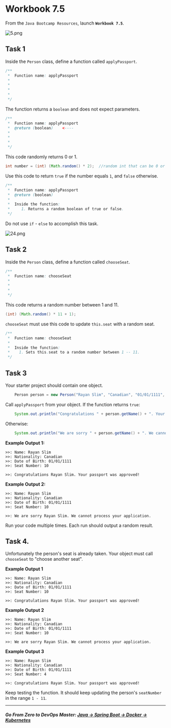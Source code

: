 # Workbook 7.5

From the `Java Bootcamp Resources`, launch **`Workbook 7.5`**.

![5.png](https://img-c.udemycdn.com/redactor/raw/article_lecture/2025-01-03_23-13-15-c4c231a4a431889ae3951bb867c0e95e.png)

## Task 1

Inside the `Person` class, define a function called `applyPassport`.

```java
/**
 *  Function name: applyPassport
 * 
 *
 *  
 *     
 */
```
The function returns a `boolean` and does not expect parameters.

```java
/**
 *  Function name: applyPassport
 *  @return (boolean)    <----
 *
 * 
 *     
 */
```

This code randomly returns 0 or 1.

```java
int number = (int) (Math.random() * 2);  //random int that can be 0 or 1.
```

Use this code to return `true` if the number equals `1`, and `false` otherwise. 

```java
/**
 *  Function name: applyPassport
 *  @return (boolean)
 *
 *  Inside the function:
 *     1. Returns a random boolean of true or false.
 */
```

Do not use `if` - `else` to accomplish this task.

![24.png](https://img-c.udemycdn.com/redactor/raw/article_lecture/2025-01-03_23-13-15-0c3e1da58e454404ab23583c459059bc.png)

## **Task 2**

Inside the `Person` class, define a function called `chooseSeat`.

```java
/**
 *  Function name: chooseSeat
 *
 * 
 *   
 */
```
This code returns a random number between 1 and 11.
```java
(int) (Math.random() * 11 + 1); 
```
`chooseSeat` must use this code to update `this.seat` with a random seat.

```java
/**
 *  Function name: chooseSeat
 *
 *  Inside the function:
 *    1. Sets this.seat to a random number between 1 -- 11.
 */
```

## Task 3

Your starter project should contain one object.

```java
    Person person = new Person("Rayan Slim", "Canadian", "01/01/1111", 5);
```

Call `applyPassport` from your object. If the function returns `true`:

```java
    System.out.println("Congratulations " + person.getName() + ". Your passport was approved!");
```

Otherwise:

```java
    System.out.println("We are sorry " + person.getName() + ". We cannot process your application.");
```

**Example Output 1:**

```
>>: Name: Rayan Slim
>>: Nationality: Canadian
>>: Date of Birth: 01/01/1111
>>: Seat Number: 10

>>: Congratulations Rayan Slim. Your passport was approved!
```

**Example Output 2:**

```
>>: Name: Rayan Slim
>>: Nationality: Canadian
>>: Date of Birth: 01/01/1111
>>: Seat Number: 10

>>: We are sorry Rayan Slim. We cannot process your application.
```

Run your code multiple times. Each run should output a random result.

## Task 4.

Unfortunately the person's seat is already taken. Your object must call `chooseSeat` to "choose another seat".


**Example Output 1**

```
>>: Name: Rayan Slim
>>: Nationality: Canadian
>>: Date of Birth: 01/01/1111
>>: Seat Number: 10

>>: Congratulations Rayan Slim. Your passport was approved!
```

**Example Output 2**

```
>>: Name: Rayan Slim
>>: Nationality: Canadian
>>: Date of Birth: 01/01/1111
>>: Seat Number: 10

>>: We are sorry Rayan Slim. We cannot process your application.
```

**Example Output 3**

```
>>: Name: Rayan Slim
>>: Nationality: Canadian
>>: Date of Birth: 01/01/1111
>>: Seat Number: 4

>>: Congratulations Rayan Slim. Your passport was approved!
```

Keep testing the function. It should keep updating the person's `seatNumber` in the range `1 - 11`.

----------

##### **Go From Zero to DevOps Master**: *[Java → Spring Boot → Docker → Kubernetes](https://rslim087a.github.io/zero-devops-roadmap/)*